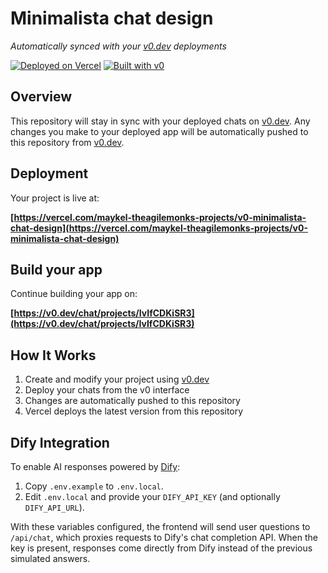 # Minimalista chat design

*Automatically synced with your [v0.dev](https://v0.dev) deployments*

[![Deployed on Vercel](https://img.shields.io/badge/Deployed%20on-Vercel-black?style=for-the-badge&logo=vercel)](https://vercel.com/maykel-theagilemonks-projects/v0-minimalista-chat-design)
[![Built with v0](https://img.shields.io/badge/Built%20with-v0.dev-black?style=for-the-badge)](https://v0.dev/chat/projects/IvIfCDKiSR3)

## Overview

This repository will stay in sync with your deployed chats on [v0.dev](https://v0.dev).
Any changes you make to your deployed app will be automatically pushed to this repository from [v0.dev](https://v0.dev).

## Deployment

Your project is live at:

**[https://vercel.com/maykel-theagilemonks-projects/v0-minimalista-chat-design](https://vercel.com/maykel-theagilemonks-projects/v0-minimalista-chat-design)**

## Build your app

Continue building your app on:

**[https://v0.dev/chat/projects/IvIfCDKiSR3](https://v0.dev/chat/projects/IvIfCDKiSR3)**

## How It Works

1. Create and modify your project using [v0.dev](https://v0.dev)
2. Deploy your chats from the v0 interface
3. Changes are automatically pushed to this repository
4. Vercel deploys the latest version from this repository

## Dify Integration

To enable AI responses powered by [Dify](https://docs.dify.ai/):

1. Copy `.env.example` to `.env.local`.
2. Edit `.env.local` and provide your `DIFY_API_KEY` (and optionally
   `DIFY_API_URL`).

With these variables configured, the frontend will send user questions to
`/api/chat`, which proxies requests to Dify's chat completion API. When the
key is present, responses come directly from Dify instead of the previous
simulated answers.

